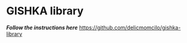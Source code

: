 # GISHKA library

***Follow the instructions here***
https://github.com/delicmomcilo/gishka-library
